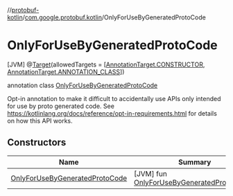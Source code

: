 //[protobuf-kotlin](/docs/reference/kotlin/api-docs/)/[com.google.protobuf.kotlin](/docs/reference/kotlin/api-docs/protobuf-kotlin/com.google.protobuf.kotlin/)/OnlyForUseByGeneratedProtoCode

# OnlyForUseByGeneratedProtoCode

[JVM]
@[Target](https://kotlinlang.org/api/latest/jvm/stdlib/kotlin.annotation/-target/index.html)(allowedTargets =
[[AnnotationTarget.CONSTRUCTOR](https://kotlinlang.org/api/latest/jvm/stdlib/kotlin.annotation/-annotation-target/-c-o-n-s-t-r-u-c-t-o-r.html#kotlin.annotation.AnnotationTarget.CONSTRUCTOR),
[AnnotationTarget.ANNOTATION_CLASS](https://kotlinlang.org/api/latest/jvm/stdlib/kotlin.annotation/-annotation-target/-c-l-a-s-s.html#kotlin.annotation.AnnotationTarget.CLASS)])

annotation class [OnlyForUseByGeneratedProtoCode]()

Opt-in annotation to make it difficult to accidentally use APIs only intended
for use by proto generated code. See
https://kotlinlang.org/docs/reference/opt-in-requirements.html for details on
how this API works.

## Constructors

Name | Summary
--- | ---
[OnlyForUseByGeneratedProtoCode]() | [JVM] fun [OnlyForUseByGeneratedProtoCode]()() <br>
